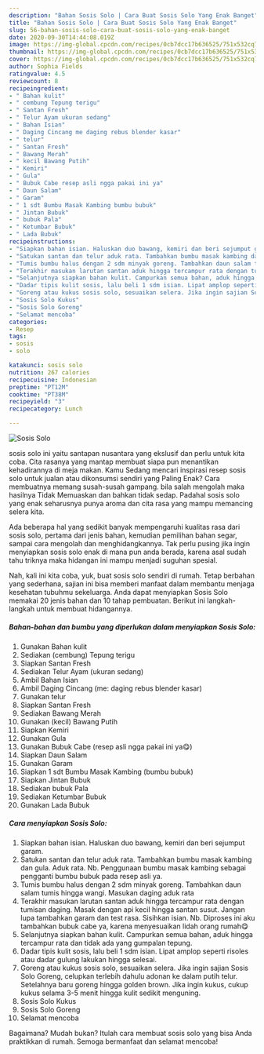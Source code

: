```yaml
---
description: "Bahan Sosis Solo | Cara Buat Sosis Solo Yang Enak Banget"
title: "Bahan Sosis Solo | Cara Buat Sosis Solo Yang Enak Banget"
slug: 56-bahan-sosis-solo-cara-buat-sosis-solo-yang-enak-banget
date: 2020-09-30T14:44:08.019Z
image: https://img-global.cpcdn.com/recipes/0cb7dcc17b636525/751x532cq70/sosis-solo-foto-resep-utama.jpg
thumbnail: https://img-global.cpcdn.com/recipes/0cb7dcc17b636525/751x532cq70/sosis-solo-foto-resep-utama.jpg
cover: https://img-global.cpcdn.com/recipes/0cb7dcc17b636525/751x532cq70/sosis-solo-foto-resep-utama.jpg
author: Sophia Fields
ratingvalue: 4.5
reviewcount: 8
recipeingredient:
- " Bahan kulit"
- " cembung Tepung terigu"
- " Santan Fresh"
- " Telur Ayam ukuran sedang"
- " Bahan Isian"
- " Daging Cincang me daging rebus blender kasar"
- " telur"
- " Santan Fresh"
- " Bawang Merah"
- " kecil Bawang Putih"
- " Kemiri"
- " Gula"
- " Bubuk Cabe resep asli ngga pakai ini ya"
- " Daun Salam"
- " Garam"
- " 1 sdt Bumbu Masak Kambing bumbu bubuk"
- " Jintan Bubuk"
- " bubuk Pala"
- " Ketumbar Bubuk"
- " Lada Bubuk"
recipeinstructions:
- "Siapkan bahan isian. Haluskan duo bawang, kemiri dan beri sejumput garam."
- "Satukan santan dan telur aduk rata. Tambahkan bumbu masak kambing dan gula. Aduk rata. Nb. Penggunaan bumbu masak kambing sebagai pengganti bumbu bubuk pada resep asli ya."
- "Tumis bumbu halus dengan 2 sdm minyak goreng. Tambahkan daun salam tumis hingga wangi. Masukan daging aduk rata"
- "Terakhir masukan larutan santan aduk hingga tercampur rata dengan tumisan daging. Masak dengan api kecil hingga santan susut. Jangan lupa tambahkan garam dan test rasa. Sisihkan isian. Nb. Diproses ini aku tambahkan bubuk cabe ya, karena menyesuaikan lidah orang rumah😋"
- "Selanjutnya siapkan bahan kulit. Campurkan semua bahan, aduk hingga tercampur rata dan tidak ada yang gumpalan tepung."
- "Dadar tipis kulit sosis, lalu beli 1 sdm isian. Lipat amplop seperti risoles atau dadar gulung lakukan hingga selesai."
- "Goreng atau kukus sosis solo, sesuaikan selera. Jika ingin sajian Sosis Solo Goreng, celupkan terlebih dahulu adonan ke dalam putih telur. Setelahnya baru goreng hingga golden brown. Jika ingin kukus, cukup kukus selama 3-5 menit hingga kulit sedikit menguning."
- "Sosis Solo Kukus"
- "Sosis Solo Goreng"
- "Selamat mencoba"
categories:
- Resep
tags:
- sosis
- solo

katakunci: sosis solo 
nutrition: 267 calories
recipecuisine: Indonesian
preptime: "PT12M"
cooktime: "PT38M"
recipeyield: "3"
recipecategory: Lunch

---
```



![Sosis Solo](https://img-global.cpcdn.com/recipes/0cb7dcc17b636525/751x532cq70/sosis-solo-foto-resep-utama.jpg)


sosis solo ini yaitu santapan nusantara yang ekslusif dan perlu untuk kita coba. Cita rasanya yang mantap membuat siapa pun menantikan kehadirannya di meja makan.
Kamu Sedang mencari inspirasi resep sosis solo untuk jualan atau dikonsumsi sendiri yang Paling Enak? Cara membuatnya memang susah-susah gampang. bila salah mengolah maka hasilnya Tidak Memuaskan dan bahkan tidak sedap. Padahal sosis solo yang enak seharusnya punya aroma dan cita rasa yang mampu memancing selera kita.

Ada beberapa hal yang sedikit banyak mempengaruhi kualitas rasa dari sosis solo, pertama dari jenis bahan, kemudian pemilihan bahan segar, sampai cara mengolah dan menghidangkannya. Tak perlu pusing jika ingin menyiapkan sosis solo enak di mana pun anda berada, karena asal sudah tahu triknya maka hidangan ini mampu menjadi suguhan spesial.




Nah, kali ini kita coba, yuk, buat sosis solo sendiri di rumah. Tetap berbahan yang sederhana, sajian ini bisa memberi manfaat dalam membantu menjaga kesehatan tubuhmu sekeluarga. Anda dapat menyiapkan Sosis Solo memakai 20 jenis bahan dan 10 tahap pembuatan. Berikut ini langkah-langkah untuk membuat hidangannya.

<!--inarticleads1-->

##### Bahan-bahan dan bumbu yang diperlukan dalam menyiapkan Sosis Solo:

1. Gunakan  Bahan kulit
1. Sediakan  (cembung) Tepung terigu
1. Siapkan  Santan Fresh
1. Sediakan  Telur Ayam (ukuran sedang)
1. Ambil  Bahan Isian
1. Ambil  Daging Cincang (me: daging rebus blender kasar)
1. Gunakan  telur
1. Siapkan  Santan Fresh
1. Sediakan  Bawang Merah
1. Gunakan  (kecil) Bawang Putih
1. Siapkan  Kemiri
1. Gunakan  Gula
1. Gunakan  Bubuk Cabe (resep asli ngga pakai ini ya😋)
1. Siapkan  Daun Salam
1. Gunakan  Garam
1. Siapkan  1 sdt Bumbu Masak Kambing (bumbu bubuk)
1. Siapkan  Jintan Bubuk
1. Sediakan  bubuk Pala
1. Sediakan  Ketumbar Bubuk
1. Gunakan  Lada Bubuk




<!--inarticleads2-->

##### Cara menyiapkan Sosis Solo:

1. Siapkan bahan isian. Haluskan duo bawang, kemiri dan beri sejumput garam.
1. Satukan santan dan telur aduk rata. Tambahkan bumbu masak kambing dan gula. Aduk rata. Nb. Penggunaan bumbu masak kambing sebagai pengganti bumbu bubuk pada resep asli ya.
1. Tumis bumbu halus dengan 2 sdm minyak goreng. Tambahkan daun salam tumis hingga wangi. Masukan daging aduk rata
1. Terakhir masukan larutan santan aduk hingga tercampur rata dengan tumisan daging. Masak dengan api kecil hingga santan susut. Jangan lupa tambahkan garam dan test rasa. Sisihkan isian. Nb. Diproses ini aku tambahkan bubuk cabe ya, karena menyesuaikan lidah orang rumah😋
1. Selanjutnya siapkan bahan kulit. Campurkan semua bahan, aduk hingga tercampur rata dan tidak ada yang gumpalan tepung.
1. Dadar tipis kulit sosis, lalu beli 1 sdm isian. Lipat amplop seperti risoles atau dadar gulung lakukan hingga selesai.
1. Goreng atau kukus sosis solo, sesuaikan selera. Jika ingin sajian Sosis Solo Goreng, celupkan terlebih dahulu adonan ke dalam putih telur. Setelahnya baru goreng hingga golden brown. Jika ingin kukus, cukup kukus selama 3-5 menit hingga kulit sedikit menguning.
1. Sosis Solo Kukus
1. Sosis Solo Goreng
1. Selamat mencoba




Bagaimana? Mudah bukan? Itulah cara membuat sosis solo yang bisa Anda praktikkan di rumah. Semoga bermanfaat dan selamat mencoba!
